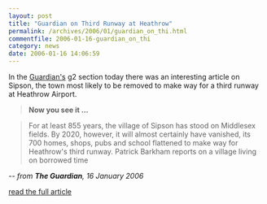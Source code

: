 ```yaml
---
layout: post
title: "Guardian on Third Runway at Heathrow"
permalink: /archives/2006/01/guardian_on_thi.html
commentfile: 2006-01-16-guardian_on_thi
category: news
date: 2006-01-16 14:06:59
---
```


In the [Guardian's](http://www.guardian.co.uk/) g2 section today there was an interesting article on Sipson, the town most likely to be removed to make way for a third runway at Heathrow Airport.

> <strong>Now you see it ...</strong>

> For at least 855 years, the village of Sipson has stood on Middlesex fields. By 2020, however, it will almost certainly have vanished, its 700 homes, shops, pubs and school flattened to make way for Heathrow's third runway. Patrick Barkham reports on a village living on borrowed time

_-- from **The Guardian**, 16 January 2006_

[read the full article](http://www.guardian.co.uk/g2/story/0,3604,1687144,00.html)
